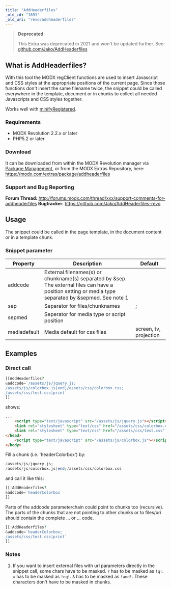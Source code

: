 ```yaml
---
title: "AddHeaderfiles"
_old_id: "1691"
_old_uri: "revo/addheaderfiles"
---
```


> **Deprecated**
> 
> This Extra was deprecated in 2021 and won't be updated further. See: [github.com/Jako/AddHeaderfiles](https://github.com/Jako/AddHeaderfiles)

## What is AddHeaderfiles?

With this tool the MODX regClient functions are used to insert Javascript and CSS styles at the appropriate positions of the current page. Since those functions don't insert the same filename twice, the snippet could be called everywhere in the template, document or in chunks to collect all needed Javascripts and CSS styles together.

Works well with [minifyRegistered](https://modx.com/extras/package/minifyregistered).

### Requirements

- MODX Revolution 2.2.x or later
- PHP5.2 or later

### Download

It can be downloaded from within the MODX Revolution manager via [Package Management](extending-modx/transport-packages "Package Management"), or from the MODX Extras Repository, here: <https://modx.com/extras/package/addheaderfiles>

### Support and Bug Reporting

**Forum Thread:** <http://forums.modx.com/thread/xxx/support-comments-for-addheaderfiles>
**Bugtracker**: <https://github.com/Jako/AddHeaderfiles-revo>

## Usage

The snippet could be called in the page template, in the document content or in a template chunk.

### Snippet parameter

| Property     | Description                                                                                                                                            | Default                |
| ------------ | ------------------------------------------------------------------------------------------------------------------------------------------------------ | ---------------------- |
| addcode      | External filenames(s) or chunkname(s) separated by &sep. The external files can have a position setting or media type separated by &sepmed. See note 1 |                        |
| sep          | Separator for files/chunknames                                                                                                                         | ;                      |
| sepmed       | Seperator for media type or script position                                                                                                            |                        |  |
| mediadefault | Media default for css files                                                                                                                            | screen, tv, projection |

## Examples

### Direct call

``` php
[[AddHeaderfiles?
&addcode=`/assets/js/jquery.js;
/assets/js/colorbox.js|end;/assets/css/colorbox.css;
/assets/css/test.css|print`
]]
```

shows:

``` html
...
    <script type="text/javascript" src="/assets/js/jquery.js"></script>
    <link rel="stylesheet" type="text/css" href="/assets/css/colorbox.css" media="screen, tv, projection" />
    <link rel="stylesheet" type="text/css" href="/assets/css/test.css" media="print" />
</head>
    <script type="text/javascript" src="/assets/js/colorbox.js"></script>
</body>
```

Fill a chunk (i.e. 'headerColorbox') by:

``` php
/assets/js/jquery.js;
/assets/js/colorbox.js|end;/assets/css/colorbox.css
```

and call it like this:

``` php
[[!AddHeaderfiles?
&addcode=`headerColorbox`
]]
```

Parts of the addcode parameterchain could point to chunks too (recursive). The parts of the chunks that are not pointing to other chunks or to files/uri should contain the complete ... or ... code.

``` php
[[!AddHeaderfiles?
&addcode=`headerColorbox;
/assets/css/test.css|print`
]]
```

### Notes

1. If you want to insert external files with url parameters directly in the snippet call, some chars have to be masked. `?` has to be masked as `!q!`. `=` has to be masked as `!eq!`. `&` has to be masked as `!and!`. These characters don't have to be masked in chunks.
